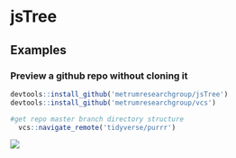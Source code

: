 # jsTree

## Examples

### Preview a github repo without cloning it

```r
devtools::install_github('metrumresearchgroup/jsTree')
devtools::install_github('metrumresearchgroup/vcs')

#get repo master branch directory structure
  vcs::navigate_remote('tidyverse/purrr')
```

![](https://github.com/yonicd/jsTree/blob/master/Miscellaneous/preview_gh_example.gif?raw=true)
